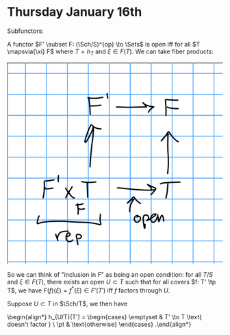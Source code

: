 # Thursday January 16th

Subfunctors:

A functor $F' \subset F: (\Sch/S)^{op} \to \Sets$ is open iff for all $T \mapsvia{\xi} F$ where $T = h_T$ and $\xi \in F(T)$.
We can take fiber products:

![Image](figures/2020-01-16-12:36.png)

So we can think of "inclusion in $F$" as being an open condition: for all $T/S$ and $\xi \in F(T)$, there exists an open $U \subset T$ such that for all covers $f: T' \tp T$, we have $F(f)(\xi) = f^*(\xi) \in F'(T')$ iff $f$ factors through $U$.

Suppose $U \subset T$ in $\Sch/T$,  we then have

\begin{align*}
h_{U/T}(T') = \begin{cases}
\emptyset & T' \to T \text{ doesn't factor } \\
\pt & \text{otherwise}
\end{cases}
.\end{align*}

